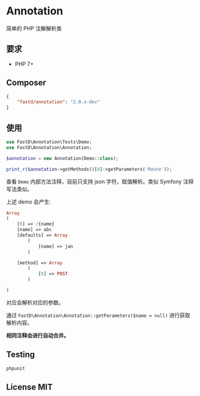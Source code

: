# Annotation

简单的 PHP 注解解析类

## 要求

* PHP 7+

## Composer

```json
{
    "fastd/annotation": "2.0.x-dev"
}
```

## 使用

```php
use FastD\Annotation\Tests\Demo;
use FastD\Annotation\Annotation;

$annotation = new Annotation(Demo::class);

print_r($annotation->getMethods()[0]->getParameters('Route'));
```

查看 `Demo` 内部方法注释，目前只支持 json 字符，赋值解析。类似 Symfony 注释写法类似。

上述 demo 会产生: 

```php
Array
(
    [0] => /{name}
    [name] => abc
    [defaults] => Array
        (
            [name] => jan
        )

    [method] => Array
        (
            [0] => POST
        )

)
```

对应会解析对应的参数。

通过 `FastD\Annotation\Annotation::getParameters($name = null)` 进行获取解析内容。

**相同注释会进行自动合并。**

## Testing

```php
phpunit
```

## License MIT


